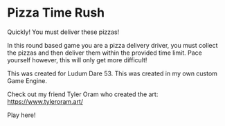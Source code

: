 # Pizza Time Rush
Quickly! You must deliver these pizzas!

In this round based game you are a pizza delivery driver, you must collect the pizzas and then deliver them within the provided time limit. Pace yourself however, this will only get more difficult!

This was created for Ludum Dare 53. This was created in my own custom Game Engine.

Check out my friend Tyler Oram who created the art: https://www.tyleroram.art/

Play here!

